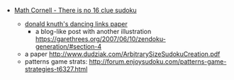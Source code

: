 

- [Math Cornell - There is no 16 clue sudoku](https://arxiv.org/abs/1201.0749)

  - [donald knuth's dancing links paper](https://www.ocf.berkeley.edu/~jchu/publicportal/sudoku/0011047.pdf)
    - a blog-like post with another illustration https://garethrees.org/2007/06/10/zendoku-generation/#section-4
  - a paper http://www.dudziak.com/ArbitrarySizeSudokuCreation.pdf
  - patterns game strats: http://forum.enjoysudoku.com/patterns-game-strategies-t6327.html